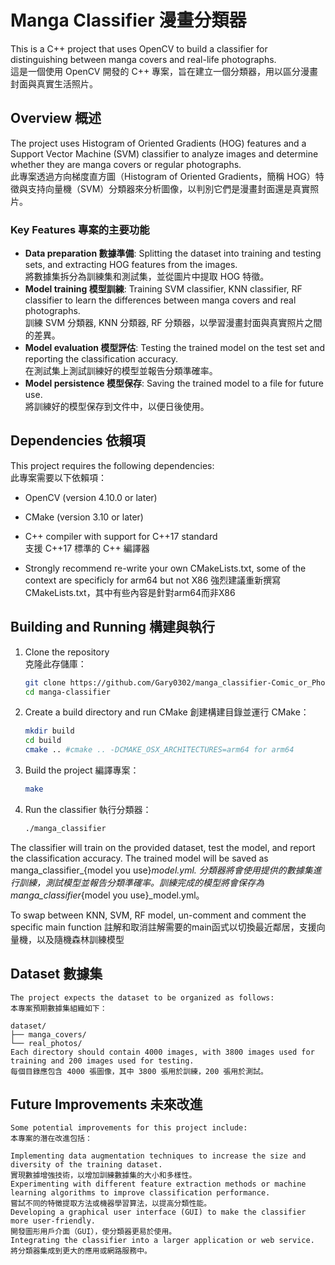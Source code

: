 # Manga Classifier 漫畫分類器

This is a C++ project that uses OpenCV to build a classifier for distinguishing between manga covers and real-life photographs.  
這是一個使用 OpenCV 開發的 C++ 專案，旨在建立一個分類器，用以區分漫畫封面與真實生活照片。

## Overview 概述

The project uses Histogram of Oriented Gradients (HOG) features and a Support Vector Machine (SVM) classifier to analyze images and determine whether they are manga covers or regular photographs.  
此專案透過方向梯度直方圖（Histogram of Oriented Gradients，簡稱 HOG）特徵與支持向量機（SVM）分類器來分析圖像，以判別它們是漫畫封面還是真實照片。

### Key Features 專案的主要功能

- **Data preparation 數據準備**: Splitting the dataset into training and testing sets, and extracting HOG features from the images.  
  將數據集拆分為訓練集和測試集，並從圖片中提取 HOG 特徵。
- **Model training 模型訓練**: Training SVM classifier, KNN classifier, RF classifier to learn the differences between manga covers and real photographs.  
  訓練 SVM 分類器, KNN 分類器, RF 分類器，以學習漫畫封面與真實照片之間的差異。
- **Model evaluation 模型評估**: Testing the trained model on the test set and reporting the classification accuracy.  
  在測試集上測試訓練好的模型並報告分類準確率。
- **Model persistence 模型保存**: Saving the trained model to a file for future use.  
  將訓練好的模型保存到文件中，以便日後使用。

## Dependencies 依賴項

This project requires the following dependencies:  
此專案需要以下依賴項：

- OpenCV (version 4.10.0 or later)  
- CMake (version 3.10 or later)  
- C++ compiler with support for C++17 standard  
  支援 C++17 標準的 C++ 編譯器

- Strongly recommend re-write your own CMakeLists.txt, some of the context are specificly for arm64 but not X86
強烈建議重新撰寫CMakeLists.txt，其中有些內容是針對arm64而非X86
## Building and Running 構建與執行

1. Clone the repository  
   克隆此存儲庫：

   ```bash
   git clone https://github.com/Gary0302/manga_classifier-Comic_or_Photo_images.git
   cd manga-classifier
   ```

2. Create a build directory and run CMake
   創建構建目錄並運行 CMake：
   ```bash
   mkdir build
   cd build
   cmake .. #cmake .. -DCMAKE_OSX_ARCHITECTURES=arm64 for arm64
   ```

3. Build the project
   編譯專案：
   ```bash
   make
   ```

4. Run the classifier
   執行分類器：
   ```bash
   ./manga_classifier
   ```

The classifier will train on the provided dataset, test the model, and report the classification accuracy. The trained model will be saved as manga_classifier_{model you use}_model.yml.
分類器將會使用提供的數據集進行訓練，測試模型並報告分類準確率。訓練完成的模型將會保存為 manga_classifier_{model you use}_model.yml。

To swap between KNN, SVM, RF model, un-comment and comment the specific main function
註解和取消註解需要的main函式以切換最近鄰居，支援向量機，以及隨機森林訓練模型

## Dataset 數據集
    The project expects the dataset to be organized as follows:
    本專案預期數據集組織如下：

    dataset/
    ├── manga_covers/
    └── real_photos/
    Each directory should contain 4000 images, with 3800 images used for training and 200 images used for testing.
    每個目錄應包含 4000 張圖像，其中 3800 張用於訓練，200 張用於測試。

## Future Improvements 未來改進
    Some potential improvements for this project include:
    本專案的潛在改進包括：

    Implementing data augmentation techniques to increase the size and diversity of the training dataset.
    實現數據增強技術，以增加訓練數據集的大小和多樣性。
    Experimenting with different feature extraction methods or machine learning algorithms to improve classification performance.
    嘗試不同的特徵提取方法或機器學習算法，以提高分類性能。
    Developing a graphical user interface (GUI) to make the classifier more user-friendly.
    開發圖形用戶介面（GUI），使分類器更易於使用。
    Integrating the classifier into a larger application or web service.
    將分類器集成到更大的應用或網路服務中。
